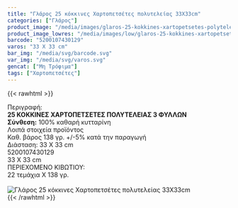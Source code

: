 ```yaml
---
title: "Γλάρος 25 κόκκινες Χαρτοπετσέτες πολυτελείας 33Χ33cm"
categories: ["Γλάρος"]
product_image: "/media/images/glaros-25-kokkines-xartopetsetes-polyteleias-33x33cm.jpg"
product_image_lowres: "/media/images/low/glaros-25-kokkines-xartopetsetes-polyteleias-33x33cm.jpg"
barcode: "5200107430129"
varos: "33 Χ 33 cm"
bar_img: "/media/svg/barcode.svg"
var_img: "/media/svg/varos.svg"
gencat: ["Μη Τρόφιμα"]
tags: ["Χαρτοπετσέτες"]
---
```

{{< rawhtml >}}

<div class="sload193"><div class="product"><div id="sistatika">Περιγραφή:</div><div class="alltext"><b>25 ΚΟΚΚΙΝΕΣ ΧΑΡΤΟΠΕΤΣΕΤΕΣ ΠΟΛΥΤΕΛΕΙΑΣ 3 ΦΥΛΛΩΝ</b><br><b>Σύνθεση:</b> 100% καθαρή κυτταρίνη<br></div><div id="loipa">Λοιπά στοιχεία προϊόντος</div><div class="alltext">Καθ. βάρος 138 γρ. +/-5% κατά την παραγωγή<br>Διάσταση: 33 Χ 33 cm</div><div id="barcode"><div id="barimage1"></div><span id="bartext">5200107430129</span></div><div id="varos"><div id="dimimg"></div><span id="varostext">33 Χ 33 cm</span></div><div id="kivotio">ΠΕΡΙΕΧΟΜΕΝΟ ΚΙΒΩΤΙΟΥ:<br>22 τεμάχια Χ 138 γρ.</div><br><div class="pimg"><img alt="Γλάρος 25 κόκκινες Χαρτοπετσέτες πολυτελείας 33Χ33cm" title="Γλάρος 25 κόκκινες Χαρτοπετσέτες πολυτελείας 33Χ33cm" src="/media/images/glaros-25-kokkines-xartopetsetes-polyteleias-33x33cm.jpg"></div></div></div>
{{< /rawhtml >}}


